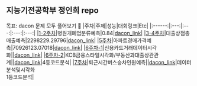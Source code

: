 ## 지능기전공학부 정인희 repo
목표: dacon 문제 모두 풀어보기 🙏
|주차|주제|성능|대회링크|Etc|
|:------:|:---:|:---:|:---:|:---:|
|[1-2주차](https://github.com/Sejong-Kaggle-Challengers/JeongInhee/tree/main/1%EC%A3%BC%EC%B0%A8)|병원개폐업분류예측|0.84|[dacon_link](https://dacon.io/competitions/official/9565/leaderboard/)|
|[3-4주차](https://github.com/Sejong-Kaggle-Challengers/JeongInhee/tree/main/3-4%EC%A3%BC%EC%B0%A8)|대출상점총매출예측|2298229.29796|[dacon_link](https://dacon.io/competitions/official/136/leaderboard/)|
|[5주차](https://github.com/Sejong-Kaggle-Challengers/JeongInhee/tree/main/5%EC%A3%BC%EC%B0%A8)|아파트경매가격예측|70926123.07018|[dacon_link](https://dacon.io/competitions/official/17801/leaderboard/)|
|[6주차-1](https://github.com/Sejong-Kaggle-Challengers/JeongInhee/tree/main/6%EC%A3%BC%EC%B0%A8)|신용카드거래데이터시각화||[dacon_link](https://dacon.io/competitions/official/42473/overview/)|
|[6주차-2](https://github.com/Sejong-Kaggle-Challengers/JeongInhee/tree/main/7%EC%A3%BC%EC%B0%A8)|KCB금융스타일시각화/부동산과대출상관관계||[dacon_link](https://dacon.io/competitions/official/82407/overview/)|4등코드분석|
|[7주차](https://github.com/Sejong-Kaggle-Challengers/JeongInhee/tree/main/8%EC%A3%BC%EC%B0%A8)|퇴근시간버스승차인원예측||[dacon_link](https://dacon.io/competitions/official/229255/overview/)|데이터분석및시각화<br>1등코드분석|
